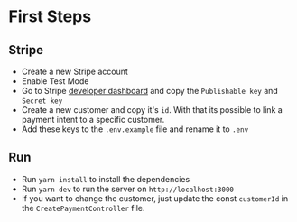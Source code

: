 # First Steps

## Stripe

* Create a new Stripe account
* Enable Test Mode
* Go to Stripe [developer dashboard](https://dashboard.stripe.com/test/dashboard) and copy the `Publishable key` and `Secret key`
* Create a new customer and copy it's `id`. With that its possible to link a payment intent to a specific customer.
* Add these keys to the `.env.example` file and rename it to `.env`

## Run

* Run `yarn install` to install the dependencies
* Run `yarn dev` to run the server on `http://localhost:3000`
* If you want to change the customer, just update the const `customerId` in the `CreatePaymentController` file.